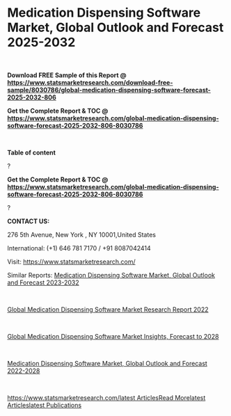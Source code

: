 <h1>Medication Dispensing Software Market, Global Outlook and Forecast 2025-2032</h1><br/><p><strong>Download FREE Sample of this Report @ <a href="https://www.statsmarketresearch.com/download-free-sample/8030786/global-medication-dispensing-software-forecast-2025-2032-806">https://www.statsmarketresearch.com/download-free-sample/8030786/global-medication-dispensing-software-forecast-2025-2032-806</a></strong></p>
 
 
 
 <div><b>Get the Complete Report & TOC @ <a href="https://www.statsmarketresearch.com/global-medication-dispensing-software-forecast-2025-2032-806-8030786">https://www.statsmarketresearch.com/global-medication-dispensing-software-forecast-2025-2032-806-8030786</a></b></div>
 
 
 
 <p><br />
 
 <b>Table of content</b></p>
 
 
 
 <p>? </p>
 
 
 
 <div><b>Get the Complete Report & TOC @ <a href="https://www.statsmarketresearch.com/global-medication-dispensing-software-forecast-2025-2032-806-8030786">https://www.statsmarketresearch.com/global-medication-dispensing-software-forecast-2025-2032-806-8030786</a></b></div>
 
 
 
 <p>? </p>
 
 
 
 <p><b>CONTACT US:</b><br />
 
 276 5th Avenue, New York , NY 10001,United States<br />
 
 International: (+1) 646 781 7170 / +91 8087042414<br />
 
 Visit: <a href="https://www.statsmarketresearch.com/">https://www.statsmarketresearch.com/</a><br />
 
 Similar Reports: <a href="https://www.statsmarketresearch.com/global-medication-dispensing-software-forecast-2025-2032-806-8030786">Medication Dispensing Software Market, Global Outlook and Forecast 2023-2032</a><br />
 
 <br />
 
 <a href="https://www.statsmarketresearch.com/global-medication-dispensing-software-forecast-2025-2032-806-8030786">Global Medication Dispensing Software Market Research Report 2022</a><br />
 
 <br />
 
 <a href="https://www.statsmarketresearch.com/global-medication-dispensing-software-forecast-2025-2032-806-8030786">Global Medication Dispensing Software Market Insights, Forecast to 2028</a><br />
 
 <br />
 
 <a href="https://www.statsmarketresearch.com/global-medication-dispensing-software-forecast-2025-2032-806-8030786">Medication Dispensing Software Market, Global Outlook and Forecast 2022-2028</a><br />
 
 <br />
 
 <a href="https://gyeongbokgung.com">https://www.statsmarketresearch.com/</a><a href="https://hallyeomaritime.com">latest Articles</a><a href="https://jingwansa.com">Read More</a><a href="https://nguoiviet.jp/">latest Articles</a><a href="https://www.intelmarketresearch.com/">latest Publications</a></p>